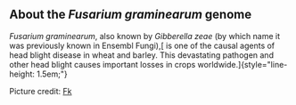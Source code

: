 About the *Fusarium graminearum* genome
---------------------------------------

*Fusarium graminearum*, also known by *Gibberella zeae* (by which name
it was previously known in Ensembl Fungi),[ is one of the causal agents
of head blight disease in wheat and barley. This devastating pathogen
and other head blight causes important losses in crops
worldwide.]{style="line-height: 1.5em;"}

Picture credit:
[Fk](http://en.wikipedia.org/wiki/File:F.graminearum.JPG)
